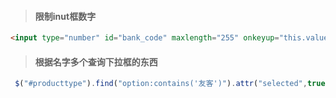 > #### 限制inut框数字
>

```html
<input type="number" id="bank_code" maxlength="255" onkeyup="this.value=this.value.replace(/[^\d]/g,'') " onafterpaste="this.value=this.value.replace(/[^\d]/g,'') ">
```

> #### 根据名字多个查询下拉框的东西

```javascript
 $("#producttype").find("option:contains('友客')").attr("selected",true)
```

#### 